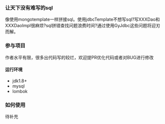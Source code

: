 ### 让天下没有难写的sql
像使用mongotemplate一样拼接sql。使用jdbcTemplate不想写sql?写XXXDao和XXXDaoImpl很麻烦?sql拼错查找问题浪费时间?通过使用GyJdbc这些问题将迎刃而解。

### 参与项目
作者水平有限，很多出代码写的较烂，欢迎提PR优化代码或者对BUG进行修改

#### 运行环境
- jdk1.8+
- mysql
- lombok

### 如何使用

待补充